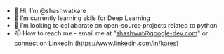 - 👋 Hi, I’m @shashwatkare
- 🌱 I’m currently learning skils for Deep Learning
- 💞️ I’m looking to collaborate on open-source projects related to python 
- 📫 How to reach me - email me at "shashwat@google-dev.com" or connect on LinkedIn (https://www.linkedin.com/in/kares)

<!---
shashwatkare/shashwatkare is a ✨ special ✨ repository because its `README.md` (this file) appears on your GitHub profile.
You can click the Preview link to take a look at your changes.
--->
